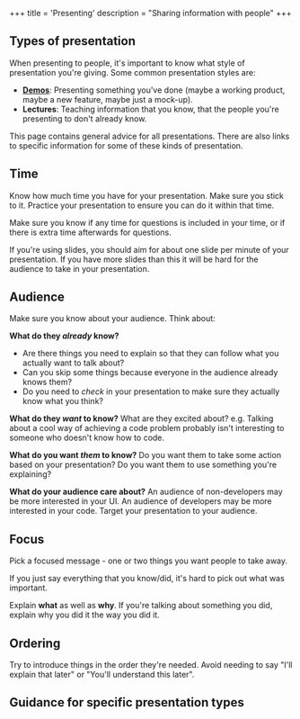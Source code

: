 +++
title = 'Presenting'
description = "Sharing information with people"
+++

## Types of presentation

When presenting to people, it's important to know what style of presentation you're giving. Some common presentation styles are:
* **[Demos](demoing)**: Presenting something you've done (maybe a working product, maybe a new feature, maybe just a mock-up).
* **Lectures**: Teaching information that you know, that the people you're presenting to don't already know.

This page contains general advice for all presentations. There are also links to specific information for some of these kinds of presentation.

## Time

Know how much time you have for your presentation. Make sure you stick to it. Practice your presentation to ensure you can do it within that time.

Make sure you know if any time for questions is included in your time, or if there is extra time afterwards for questions.

If you're using slides, you should aim for about one slide per minute of your presentation. If you have more slides than this it will be hard for the audience to take in your presentation.

## Audience

Make sure you know about your audience. Think about:

**What do they _already_ know?**
* Are there things you need to explain so that they can follow what you actually want to talk about?
* Can you skip some things because everyone in the audience already knows them?
* Do you need to _check_ in your presentation to make sure they actually know what you think?

**What do they _want_ to know?** What are they excited about? e.g. Talking about a cool way of achieving a code problem probably isn't interesting to someone who doesn't know how to code.

**What do you want _them_ to know?** Do you want them to take some action based on your presentation? Do you want them to use something you're explaining?

**What do your audience care about?** An audience of non-developers may be more interested in your UI. An audience of developers may be more interested in your code. Target your presentation to your audience.

## Focus

Pick a focused message - one or two things you want people to take away.

If you just say everything that you know/did, it's hard to pick out what was important.

Explain **what** as well as **why**. If you're talking about something you did, explain why you did it the way you did it.

## Ordering

Try to introduce things in the order they're needed. Avoid needing to say "I'll explain that later" or "You'll understand this later".

## Guidance for specific presentation types